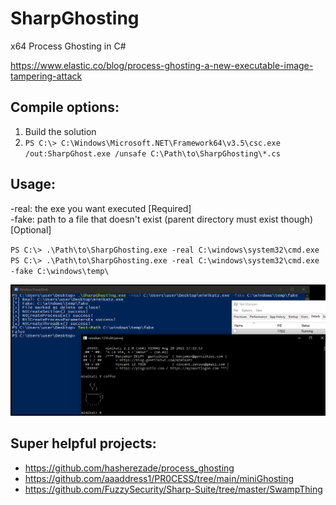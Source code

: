 # SharpGhosting
x64 Process Ghosting in C#

https://www.elastic.co/blog/process-ghosting-a-new-executable-image-tampering-attack  

## Compile options:
1. Build the solution  
2. `PS C:\> C:\Windows\Microsoft.NET\Framework64\v3.5\csc.exe /out:SharpGhost.exe /unsafe C:\Path\to\SharpGhosting\*.cs`  

## Usage:
-real: the exe you want executed [Required]  
-fake: path to a file that doesn't exist (parent directory must exist though) [Optional]  

`PS C:\> .\Path\to\SharpGhosting.exe -real C:\windows\system32\cmd.exe`  
`PS C:\> .\Path\to\SharpGhosting.exe -real C:\windows\system32\cmd.exe -fake C:\windows\temp\`  

![Alt text](/images/demo.png)

## Super helpful projects:
- https://github.com/hasherezade/process_ghosting  
- https://github.com/aaaddress1/PR0CESS/tree/main/miniGhosting  
- https://github.com/FuzzySecurity/Sharp-Suite/tree/master/SwampThing  
